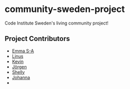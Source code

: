 # community-sweden-project
Code Institute Sweden's living community project!

## Project Contributors
* [Emma S-A](https://github.com/emmy-codes)
* [Linus](https://github.com/linx02)
* [Kevin](https://github.com/KevinBjarnemark)
* [Jörgen](https://github.com/JorgenDIF)
* [Shelly](https://github.com/CodeConnoisseur74)
* [Johanna](https://github.com/johannacarolinep)
* 
